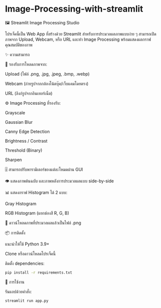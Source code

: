 # Image-Processing-with-streamlit

🖼️ Streamlit Image Processing Studio

โปรเจ็คนี้เป็น Web App ที่สร้างด้วย Streamlit สำหรับการประมวลผลภาพแบบง่าย ๆ
สามารถเปิดภาพจาก Upload, Webcam, หรือ URL และทำ Image Processing พร้อมแสดงผลกราฟคุณสมบัติของภาพ

✨ ความสามารถ

📸 รองรับการโหลดภาพจาก:

Upload (ไฟล์ .png, .jpg, .jpeg, .bmp, .webp)

Webcam (ถ่ายรูปจากกล้องโน้ตบุ๊ค/เว็บแคมโดยตรง)

URL (ลิงก์รูปจากอินเทอร์เน็ต)

⚙️ Image Processing ที่รองรับ:

Grayscale

Gaussian Blur

Canny Edge Detection

Brightness / Contrast

Threshold (Binary)

Sharpen

🎚️ สามารถปรับพารามิเตอร์ของแต่ละโหมดผ่าน GUI

👁️ แสดงภาพต้นฉบับ และภาพหลังการประมวลผลแบบ side-by-side

📊 แสดงกราฟ Histogram ได้ 2 แบบ:

Gray Histogram

RGB Histogram (แยกช่องสี R, G, B)

💾 ดาวน์โหลดภาพที่ประมวลผลแล้วเป็นไฟล์ .png

📦 การติดตั้ง

แนะนำให้ใช้ Python 3.9+

Clone หรือดาวน์โหลดโปรเจ็คนี้

ติดตั้ง dependencies:
```bash
pip install -r requirements.txt
```

🚀 การใช้งาน

รันแอปด้วยคำสั่ง:
```bash
streamlit run app.py
```
